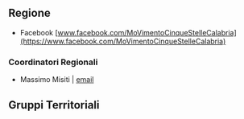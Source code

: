 ## Regione
- Facebook [www.facebook.com/MoVimentoCinqueStelleCalabria](https://www.facebook.com/MoVimentoCinqueStelleCalabria)

### Coordinatori Regionali
- Massimo Misiti | [email](mailto:)

## Gruppi Territoriali
